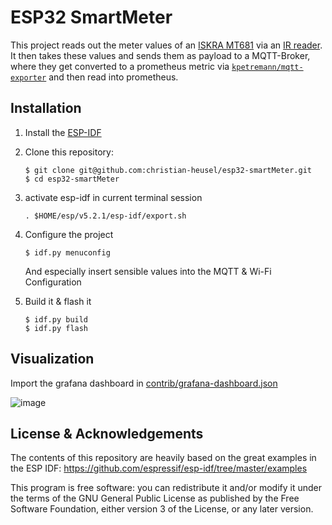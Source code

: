 # ESP32 SmartMeter

This project reads out the meter values of an [ISKRA MT681](https://wiki.volkszaehler.org/hardware/channels/meters/power/edl-ehz/iskraemeco_mt681) via an [IR reader](https://wiki.volkszaehler.org/hardware/controllers/ir-schreib-lesekopf). It then takes these values and sends them as payload to a MQTT-Broker, where they get converted to a prometheus metric via [`kpetremann/mqtt-exporter`](https://github.com/kpetremann/mqtt-exporter) and then read into prometheus.

## Installation

1. Install the [ESP-IDF](https://docs.espressif.com/projects/esp-idf/en/latest/esp32/get-started/index.html#manual-installation)

2. Clone this repository:
   ```
   $ git clone git@github.com:christian-heusel/esp32-smartMeter.git
   $ cd esp32-smartMeter
   ```

3. activate esp-idf in current terminal session
   ```
   . $HOME/esp/v5.2.1/esp-idf/export.sh
   ```

4. Configure the project
   ```
   $ idf.py menuconfig
   ```
   And especially insert sensible values into the MQTT & Wi-Fi Configuration

5. Build it & flash it
   ```
   $ idf.py build
   $ idf.py flash
   ```
   
## Visualization

Import the grafana dashboard in [contrib/grafana-dashboard.json](https://github.com/christian-heusel/esp32-smartMeter/blob/main/contrib/grafana-dashboard.json)

![image](https://user-images.githubusercontent.com/26827864/224534926-38ba97d7-14db-4c0a-b674-8eaadf1df6d5.png)


## License & Acknowledgements

The contents of this repository are heavily based on the great examples in the ESP IDF:
https://github.com/espressif/esp-idf/tree/master/examples

This program is free software: you can redistribute it and/or modify it under the terms of the GNU General Public License as published by the Free Software Foundation, either version 3 of the License, or any later version.
